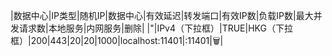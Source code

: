|数据中心|IP类型|随机IP|数据中心|有效延迟|转发端口|有效IP数|负载IP数|最大并发请求数|本地服务|内网服务|删除|
|"|IPv4（下拉框）|TRUE|HKG（下拉框）|200|443|20|20|1000|localhost:11401|:11401|🗑|